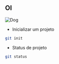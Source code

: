 ## OI

![Dog](https://pipz.com/static/images/blog/eddie.png)

- Inicializar um projeto
``` bash
git init
```

- Status de projeto
```bash
git status
```

